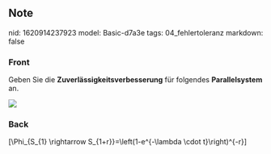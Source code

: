 ## Note
nid: 1620914237923
model: Basic-d7a3e
tags: 04_fehlertoleranz
markdown: false

### Front
Geben Sie die <b>Zuverlässigkeitsverbesserung</b> für folgendes
<b>Parallelsystem</b> an.
<div><img src=
paste-18a5255ae94d61848bd90e15cafeeebb617ee92f.jpg></div>

### Back
\[\Phi_{S_{1} \rightarrow S_{1+r}}=\left(1-e^{-\lambda \cdot t}\right)^{-r}\]
